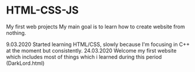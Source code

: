 # HTML-CSS-JS
My first web projects 
My main goal is to learn how to create website from nothing.

9.03.2020 Started learning HTML/CSS, slowly because I'm focusing in C++ at the moment but consistently.
24.03.2020 Welcome my first website which includes most of things which i learned during this period (DarkLord.html)
